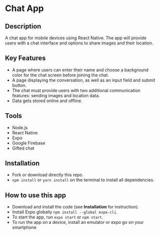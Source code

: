 # Chat App

## Description
A chat app for mobile devices using React Native. The app will provide users with a chat interface and options to share images and their location. 

## Key Features
- A page where users can enter their name and choose a background color for the chat screen before joining the chat. 
- A page displaying the conversation, as well as an input field and submit button.  
- The chat must provide users with two additional communication features: sending images and location data. 
- Data gets stored online and offline. 

## Tools
- Node.js
- React Native
- Expo
- Google Firebase
- Gifted chat

## Installation
- Fork or download directly this repo.
- `npm install` or `yarn install` on the terminal to install all dependencies.

## How to use this app
- Download and install the code (see **Installation** for instruction).
- Install Expo globally `npm install --global expo-cli`.
- To start the app, run `expo start` or `npm start`.
- To run the app on a device, install an emulator or expo go on your smartphone